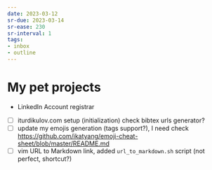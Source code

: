 ```yaml
---
date: 2023-03-12
sr-due: 2023-03-14
sr-ease: 230
sr-interval: 1
tags:
- inbox
- outline
---
```


# My pet projects

- LinkedIn Account registrar
- [ ] iturdikulov.com setup (initialization)
    check bibtex urls generator?
- [ ] update my emojis generation (tags support?), I need check
https://github.com/ikatyang/emoji-cheat-sheet/blob/master/README.md
- [ ] vim URL to Markdown link, added `url_to_markdown.sh` script (not perfect,
  shortcut?)